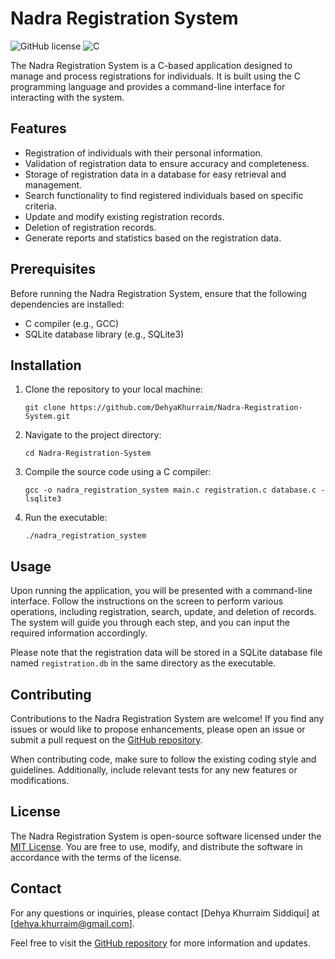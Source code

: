 # Nadra Registration System

![GitHub license](https://img.shields.io/badge/license-MIT-blue.svg)
![C](https://img.shields.io/badge/c-%2300599C.svg?style=for-the-badge&logo=c&logoColor=white)

The Nadra Registration System is a C-based application designed to manage and process registrations for individuals. It is built using the C programming language and provides a command-line interface for interacting with the system.

## Features

- Registration of individuals with their personal information.
- Validation of registration data to ensure accuracy and completeness.
- Storage of registration data in a database for easy retrieval and management.
- Search functionality to find registered individuals based on specific criteria.
- Update and modify existing registration records.
- Deletion of registration records.
- Generate reports and statistics based on the registration data.

## Prerequisites

Before running the Nadra Registration System, ensure that the following dependencies are installed:

- C compiler (e.g., GCC)
- SQLite database library (e.g., SQLite3)

## Installation

1. Clone the repository to your local machine:

   ```
   git clone https://github.com/DehyaKhurraim/Nadra-Registration-System.git
   ```

2. Navigate to the project directory:

   ```
   cd Nadra-Registration-System
   ```

3. Compile the source code using a C compiler:

   ```
   gcc -o nadra_registration_system main.c registration.c database.c -lsqlite3
   ```

4. Run the executable:

   ```
   ./nadra_registration_system
   ```

## Usage

Upon running the application, you will be presented with a command-line interface. Follow the instructions on the screen to perform various operations, including registration, search, update, and deletion of records. The system will guide you through each step, and you can input the required information accordingly.

Please note that the registration data will be stored in a SQLite database file named `registration.db` in the same directory as the executable.

## Contributing

Contributions to the Nadra Registration System are welcome! If you find any issues or would like to propose enhancements, please open an issue or submit a pull request on the [GitHub repository](https://github.com/DehyaKhurraim/Nadra-Registration-System).

When contributing code, make sure to follow the existing coding style and guidelines. Additionally, include relevant tests for any new features or modifications.

## License

The Nadra Registration System is open-source software licensed under the [MIT License](LICENSE). You are free to use, modify, and distribute the software in accordance with the terms of the license.

## Contact

For any questions or inquiries, please contact [Dehya Khurraim Siddiqui] at [dehya.khurraim@gmail.com].

Feel free to visit the [GitHub repository](https://github.com/DehyaKhurraim/Nadra-Registration-System) for more information and updates.
